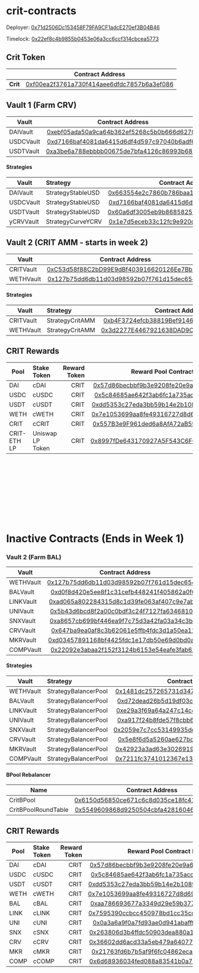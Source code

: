 # crit-contracts

Deployer: [0x71d2506Dc153458F79FA9CF1adcE270ef3B04B46](https://etherscan.io/address/0x71d2506Dc153458F79FA9CF1adcE270ef3B04B46)

Timelock: [0x22ef8c4b9855b0453e06a3cc6ccf314cbcea5773](https://etherscan.io/address/0x22ef8c4b9855b0453e06a3cc6ccf314cbcea5773)

## Crit Token
|     |      Contract Address |
|-----------|:--------------:|
| <b>Crit</b> | [0xf00ea2f3761a730f414aee6dfdc7857b6a3ef086](https://etherscan.io/address/0xf00ea2f3761a730f414aee6dfdc7857b6a3ef086)|


## Vault 1 (Farm CRV)
| Vault    |      Contract Address |
|-----------|:--------------:|
| DAIVault | [0xebf05ada50a9ca64b362ef5268c5b0b666d62701](https://etherscan.io/address/0xebf05ada50a9ca64b362ef5268c5b0b666d62701)|
| USDCVault | [0xd7166baf4081da6415d6df4d597c97040b6adf67](https://etherscan.io/address/0xd7166baf4081da6415d6df4d597c97040b6adf67)|
| USDTVault | [0xa3be6a788ebbbb00675de7bfa4126c86993b6865](https://etherscan.io/address/0xa3be6a788ebbbb00675de7bfa4126c86993b6865)|

#### Strategies
| Vault    | Strategy |     Contract Address |
|-----------|:------------|:----------:|
| DAIVault | StrategyStableUSD | [0x663554e2c7860b786baa19d0e5fbf0c121c25e30](https://etherscan.io/address/0x663554e2c7860b786baa19d0e5fbf0c121c25e30)|
| USDCVault | StrategyStableUSD |[0xd7166baf4081da6415d6df4d597c97040b6adf67](https://etherscan.io/address/0xd7166baf4081da6415d6df4d597c97040b6adf67)|
| USDTVault | StrategyStableUSD | [0x60a6df3005eb9b86858251c21f83c86bba33019e](https://etherscan.io/address/0x60a6df3005eb9b86858251c21f83c86bba33019e)|
| yCRVVault | StrategyCurveYCRV | [0x1e7d5eceb33c12fc9e920d7d3179e1c4396fd2e4](https://etherscan.io/address/0x1e7d5eceb33c12fc9e920d7d3179e1c4396fd2e4)|

## Vault 2 (CRIT AMM - starts in week 2)
| Vault    |      Contract Address |
|-----------|:--------------:|
| CRITVault | [0xC53d58f88C2bD99E9dBf403916620126Ee7BbB64](https://etherscan.io/address/0xC53d58f88C2bD99E9dBf403916620126Ee7BbB64)|
| WETHVault | [0x127b75dd6db11d03d98592b07f761d15dec6544e](https://etherscan.io/address/0x127b75dd6db11d03d98592b07f761d15dec6544e)|

#### Strategies
| Vault    | Strategy |     Contract Address |
|-----------|:------------|:----------:|
| CRITVault | StrategyCritAMM | [0xb4F3724efcb38819Bef914657c70A4e81Ac5aB4F](https://etherscan.io/address/0xb4F3724efcb38819Bef914657c70A4e81Ac5aB4F)|
| WETHVault | StrategyCritAMM |[0x3d2277E4467921638DAD9Cf7432d8605a88765aa](https://etherscan.io/address/0x3d2277E4467921638DAD9Cf7432d8605a88765aa)|

## CRIT Rewards
| Pool    |      Stake Token      |  Reward Token | Reward Pool Contract Link |
|-----------|:----------------------|--------------:|:----------------:|
| DAI  | cDAI | CRIT | [0x57d86becbbf9b3e9208fe20e9a618b828c290d4a](https://etherscan.io/address/0x57d86becbbf9b3e9208fe20e9a618b828c290d4a) |
| USDC  | cUSDC | CRIT | [0x5c84685ae642f3ab6fc1a735accb41e8281f28c0](https://etherscan.io/address/0x5c84685ae642f3ab6fc1a735accb41e8281f28c0) |
| USDT  | cUSDT | CRIT | [0xdd5353c27eda3bb59b14e2b10891424f11cd5828](https://etherscan.io/address/0xdd5353c27eda3bb59b14e2b10891424f11cd5828) |
| WETH  | cWETH | CRIT | [0x7e1053699aa8fe49316727d8d6984e991740cd44](https://etherscan.io/address/0x7e1053699aa8fe49316727d8d6984e991740cd44) |
| CRIT  | cCRIT | CRIT | [0x557B3e9F961ded6a8AfA72aB5f03fb1a2D806260](https://etherscan.io/address/0x557B3e9F961ded6a8AfA72aB5f03fb1a2D806260) |
| CRIT-ETH LP  | Uniswap LP Token | CRIT | [0x8997fDe643170927A5F543C6F053B5D2cC41a9f0](https://etherscan.io/address/0x8997fDe643170927A5F543C6F053B5D2cC41a9f0) |


<br><br><br>
---
<br><br><br>

# Inactive Contracts (Ends in Week 1) 
### Vault 2 (Farm BAL)
| Vault    |      Contract Address |
|-----------|:--------------:|
| WETHVault | [0x127b75dd6db11d03d98592b07f761d15dec6544e](https://etherscan.io/address/0x127b75dd6db11d03d98592b07f761d15dec6544e)|
| BALVault | [0xd0f8d420e5ee8f1c31cefb448241f405862a0f0d](https://etherscan.io/address/0xd0f8d420e5ee8f1c31cefb448241f405862a0f0d)|
| LINKVault | [0xad065a802284315d8c1d39fe063af407c9e7ab8a](https://etherscan.io/address/0xad065a802284315d8c1d39fe063af407c9e7ab8a)|
| UNIVault | [0x5b43d6bcd8f2a00c0bdf3c24f7127fa6346810c9](https://etherscan.io/address/0x5b43d6bcd8f2a00c0bdf3c24f7127fa6346810c9)|
| SNXVault | [0xa8657cb699bf446ea9f7c75d3a42fa03a34c3b33](https://etherscan.io/address/0xa8657cb699bf446ea9f7c75d3a42fa03a34c3b33)|
| CRVVault | [0x647ba9ea0af8c3b62061e5ffb4fdc3d1a50ea11a](https://etherscan.io/address/0x647ba9ea0af8c3b62061e5ffb4fdc3d1a50ea11a)|
| MKRVault | [0xd03457891168bf4425fdc1e17db50e69d0bd0a27](https://etherscan.io/address/0xd03457891168bf4425fdc1e17db50e69d0bd0a27)|
| COMPVault | [0x22092e3abaa2f152f3124b6153e54eafe3fab62d](https://etherscan.io/address/0x22092e3abaa2f152f3124b6153e54eafe3fab62d)|

#### Strategies
| Vault    | Strategy |     Contract Address |
|-----------|:------------|:----------:|
| WETHVault | StrategyBalancerPool | [0x1481dc257265731d3477fb4a421feb1d557b2729](https://etherscan.io/address/0x1481dc257265731d3477fb4a421feb1d557b2729)|
| BALVault | StrategyBalancerPool |[0xd72dead26b5d19df03c0c735f6bc6b90f386c44b](https://etherscan.io/address/0xd72dead26b5d19df03c0c735f6bc6b90f386c44b)|
| LINKVault | StrategyBalancerPool | [0xe29a3f69a64a247c14c445f559b89a5b96881d5c](https://etherscan.io/address/0xe29a3f69a64a247c14c445f559b89a5b96881d5c)|
| UNIVault | StrategyBalancerPool | [0xa917f24b8fde57f8cbb6830c83cab9e8b868539c](https://etherscan.io/address/0xa917f24b8fde57f8cbb6830c83cab9e8b868539c)|
| SNXVault | StrategyBalancerPool |[0x2059e7c7cc53149935dd216419b79255d1395807](https://etherscan.io/address/0x2059e7c7cc53149935dd216419b79255d1395807)|
| CRVVault | StrategyBalancerPool | [0x5e8f6d5a5260ae627bd84edf2be1c4f89f367a70](https://etherscan.io/address/0x5e8f6d5a5260ae627bd84edf2be1c4f89f367a70)|
| MKRVault | StrategyBalancerPool | [0x42923a3ad63e3026919325b34972b5c1f8caab4e](https://etherscan.io/address/0x42923a3ad63e3026919325b34972b5c1f8caab4e)|
| COMPVault | StrategyBalancerPool |[0x7211fc3741012367e1336be8a967873f91de2427](https://etherscan.io/address/0x7211fc3741012367e1336be8a967873f91de2427)|

#### BPool Rebalancer
| Name    |      Contract Address |
|-----------|:--------------:|
| CritBPool | [0x6150d56850ce671c6c8d035ce18fc419d2611b10](https://etherscan.io/address/0x6150d56850ce671c6c8d035ce18fc419d2611b10)|
| CritBPoolRoundTable | [0x5549609868d9250504cbfa42816046ecaf0341de](https://etherscan.io/address/0x5549609868d9250504cbfa42816046ecaf0341de)|


## CRIT Rewards
| Pool    |      Stake Token      |  Reward Token | Reward Pool Contract Link |
|-----------|:----------------------|--------------:|:----------------:|
| DAI  | cDAI | CRIT | [0x57d86becbbf9b3e9208fe20e9a618b828c290d4a](https://etherscan.io/address/0x57d86becbbf9b3e9208fe20e9a618b828c290d4a) |
| USDC  | cUSDC | CRIT | [0x5c84685ae642f3ab6fc1a735accb41e8281f28c0](https://etherscan.io/address/0x5c84685ae642f3ab6fc1a735accb41e8281f28c0) |
| USDT  | cUSDT | CRIT | [0xdd5353c27eda3bb59b14e2b10891424f11cd5828](https://etherscan.io/address/0xdd5353c27eda3bb59b14e2b10891424f11cd5828) |
| WETH  | cWETH | CRIT | [0x7e1053699aa8fe49316727d8d6984e991740cd44](https://etherscan.io/address/0x7e1053699aa8fe49316727d8d6984e991740cd44) |
| BAL  | cBAL | CRIT | [0xaa786693677a3349d29e59b377922aff4ec6bfc4](https://etherscan.io/address/0xaa786693677a3349d29e59b377922aff4ec6bfc4) |
| LINK  | cLINK | CRIT | [0x7595390ccbcc450978bd1cc35cd79d68a3e2b74e](https://etherscan.io/address/0x7595390ccbcc450978bd1cc35cd79d68a3e2b74e) |
| UNI  | cUNI | CRIT | [0x0a3a6a9f0a7fd93ae0d941abafffb9cbb4987816](https://etherscan.io/address/0x0a3a6a9f0a7fd93ae0d941abafffb9cbb4987816) |
| SNX  | cSNX | CRIT | [0x263806d3b4ffdc50903dea880a14372d323dbcb9](https://etherscan.io/address/0x263806d3b4ffdc50903dea880a14372d323dbcb9) |
| CRV  | cCRV | CRIT | [0x36602dd6acd33a5eb479a64077f055f3d54a7633](https://etherscan.io/address/0x36602dd6acd33a5eb479a64077f055f3d54a7633) |
| MKR  | cMKR | CRIT | [0x21763fd6b7b5af9f6fc04862eca213fb751d58d1](https://etherscan.io/address/0x21763fd6b7b5af9f6fc04862eca213fb751d58d1) |
| COMP  | cCOMP | CRIT | [0x6d68936034fed088a83541b0a77a46d6e4f0c4cb](https://etherscan.io/address/0x6d68936034fed088a83541b0a77a46d6e4f0c4cb) |
